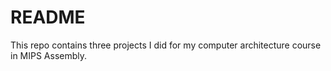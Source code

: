 # README #

This repo contains three projects I did for my computer architecture course in MIPS Assembly.